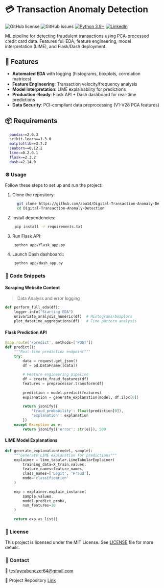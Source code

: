 # 💳 Transaction Anomaly Detection

![GitHub license](https://img.shields.io/github/license/abu14/Digital-Transaction-Anomaly-Detection)
![GitHub issues](https://img.shields.io/github/issues/abu14/Digital-Transaction-Anomaly-Detection)
[![Python 3.9+](https://img.shields.io/badge/Python-3.9+-blue.svg)](https://www.python.org/)
[![LinkedIn](https://img.shields.io/badge/LinkedIn-Connect-blue)](https://www.linkedin.com/in/abenezer-tesfaye-191579214/)

ML pipeline for detecting fraudulent transactions using PCA-processed credit card data. Features full EDA, feature engineering, model interpretation (LIME), and Flask/Dash deployment.

## 🚀 Features
- **Automated EDA** with logging (histograms, boxplots, correlation matrices)
- **Feature Engineering**: Transaction velocity/frequency analysis
- **Model Interpretation**: LIME explainability for predictions
- **Production-Ready**: Flask API + Dash dashboard for real-time predictions
- **Data Security**: PCI-compliant data preprocessing (V1-V28 PCA features)

## 📦 Requirements
```bash
  pandas==2.0.3
  scikit-learn==1.3.0
  matplotlib==3.7.2
  seaborn==0.12.2
  lime==0.2.0.1
  flask==2.3.2
  dash==2.14.0
  ```

### ⚙️ **Usage**
Follow these steps to set up and run the project:

1. Clone the repository:
    ```bash
      git clone https://github.com/abu14/Digital-Transaction-Anomaly-Detection.git
      cd Digital-Transaction-Anomaly-Detection
    ```

2. Install dependencies:
   ```bash
    pip install -r requirements.txt
   ```
3. Run Flask API:
   ```bash
    python app/flask_app.py
   ```
4. Launch Dash dashboard::
   ```bash
    python app/dash_app.py
   ```


  
### 🔧 **Code Snippets**
#### **Scraping Website Content**

> Data Analyss and error logging
  ```python
  def perform_full_eda(df):
      logger.info("Starting EDA")
      univariate_analysis_numeric(df)  # Histograms/boxplots
      plot_datetime_aggregations(df)   # Time pattern analysis
  ```


#### **Flask Prediction API**
  ```python
  @app.route('/predict', methods=['POST'])
  def predict():
      """Real-time prediction endpoint"""
      try:
          data = request.get_json()
          df = pd.DataFrame([data])
          
          # Feature engineering pipeline
          df = create_fraud_features(df)
          features = preprocessor.transform(df)
          
          prediction = model.predict(features)
          explanation = generate_explanation(model, df.iloc[0])
          
          return jsonify({
              'fraud_probability': float(prediction[0]),
              'explanation': explanation
          })
      except Exception as e:
          return jsonify({'error': str(e)}), 500
  ```


#### **LIME Model Explanations**
  ```python
  def generate_explanation(model, sample):
      """Generate LIME explanation for predictions"""
      explainer = lime_tabular.LimeTabularExplainer(
          training_data=X_train.values,
          feature_names=feature_names,
          class_names=['Legit', 'Fraud'],
          mode='classification'
      )
      
      exp = explainer.explain_instance(
          sample.values,
          model.predict_proba,
          num_features=10
      )
      
      return exp.as_list()
  ```


### 📄 **License**
This project is licensed under the MIT License.  See [LICENSE](./LICENSE) file for more details.

<!-- CONTACT -->
### 💬 **Contact**

📧 tesfayeabenezer64@gmail.com

🔗 Project Repository [Link](https://github.com/abu14/)
